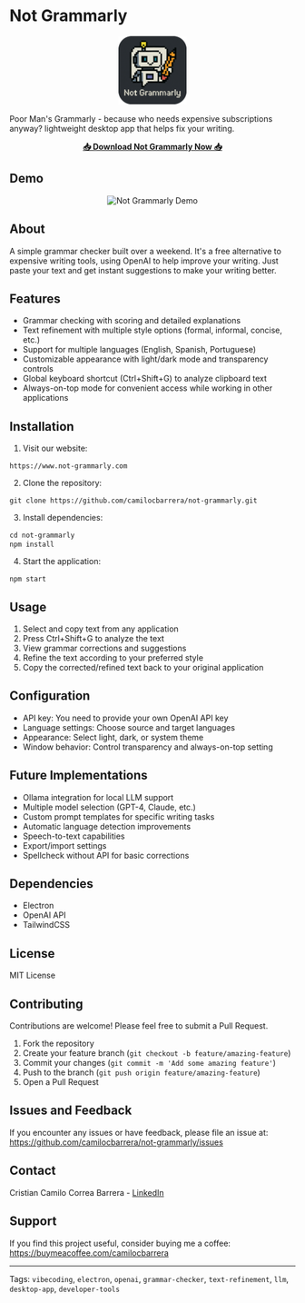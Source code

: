 # Not Grammarly

<p align="center">
  <img src="assets/not-grammarly-logo.png" alt="Not Grammarly Logo" width="120">
</p>

Poor Man's Grammarly - because who needs expensive subscriptions anyway?  lightweight desktop app that helps fix your writing.

<p align="center">
  <a href="https://www.not-grammarly.com">
    <strong>📥 Download Not Grammarly Now 📥</strong>
  </a>
</p>

## Demo

<p align="center">
  <img src="assets/demo-gh.gif" alt="Not Grammarly Demo" width="680">
</p>

## About

A simple grammar checker built over a weekend. It's a free alternative to expensive writing tools, using OpenAI to help improve your writing. Just paste your text and get instant suggestions to make your writing better.

## Features

- Grammar checking with scoring and detailed explanations
- Text refinement with multiple style options (formal, informal, concise, etc.)
- Support for multiple languages (English, Spanish, Portuguese)
- Customizable appearance with light/dark mode and transparency controls
- Global keyboard shortcut (Ctrl+Shift+G) to analyze clipboard text
- Always-on-top mode for convenient access while working in other applications

## Installation

1. Visit our website:
```
https://www.not-grammarly.com
```

2. Clone the repository:
```
git clone https://github.com/camilocbarrera/not-grammarly.git
```

3. Install dependencies:
```
cd not-grammarly
npm install
```

4. Start the application:
```
npm start
```

## Usage

1. Select and copy text from any application
2. Press Ctrl+Shift+G to analyze the text
3. View grammar corrections and suggestions
4. Refine the text according to your preferred style
5. Copy the corrected/refined text back to your original application

## Configuration

- API key: You need to provide your own OpenAI API key
- Language settings: Choose source and target languages
- Appearance: Select light, dark, or system theme
- Window behavior: Control transparency and always-on-top setting

## Future Implementations

- Ollama integration for local LLM support
- Multiple model selection (GPT-4, Claude, etc.)
- Custom prompt templates for specific writing tasks
- Automatic language detection improvements
- Speech-to-text capabilities
- Export/import settings
- Spellcheck without API for basic corrections

## Dependencies

- Electron
- OpenAI API
- TailwindCSS

## License

MIT License

## Contributing

Contributions are welcome! Please feel free to submit a Pull Request.

1. Fork the repository
2. Create your feature branch (`git checkout -b feature/amazing-feature`)
3. Commit your changes (`git commit -m 'Add some amazing feature'`)
4. Push to the branch (`git push origin feature/amazing-feature`)
5. Open a Pull Request

## Issues and Feedback

If you encounter any issues or have feedback, please file an issue at:
https://github.com/camilocbarrera/not-grammarly/issues

## Contact

Cristian Camilo Correa Barrera - [LinkedIn](https://www.linkedin.com/in/cristiancamilocorrea/)

## Support

If you find this project useful, consider buying me a coffee:
https://buymeacoffee.com/camilocbarrera

---

Tags: `vibecoding`, `electron`, `openai`, `grammar-checker`, `text-refinement`, `llm`, `desktop-app`, `developer-tools` 
